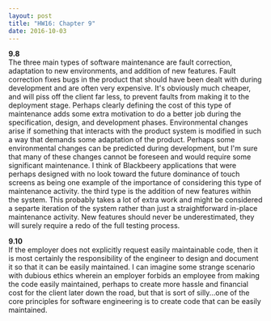 ```yaml
---
layout: post
title: "HW16: Chapter 9"
date: 2016-10-03
--- 
```

<b>9.8</b>  
The three main types of software maintenance are fault correction, adaptation to new environments, and addition of new features. Fault correction fixes bugs in the product that should have been dealt with during development and are often very expensive. It's obviously much cheaper, and will piss off the client far less, to prevent faults from making it to the deployment stage. Perhaps clearly defining the cost of this type of maintenance adds some extra motivation to do a better job during the specification, design, and development phases. Environmental changes arise if something that interacts with the product system is modified in such a way that demands some adaptation of the product. Perhaps some environmental changes can be predicted during development, but I'm sure that many of these changes cannot be foreseen and would require some significant maintenance. I think of Blackbeery applications that were perhaps designed with no look toward the future dominance of touch screens as being one example of the importance of considering this type of maintenance activity. the third type is the addition of new features within the system. This probably takes a lot of extra work and might be considered a separte iteration of the system rather than just a straightforward in-place maintenance activity. New features should never be underestimated, they will surely require a redo of the full testing process.

<b>9.10</b>  
If the employer does not explicitly request easily maintainable code, then it is most certainly the responsibility of the engineer to design and document it so that it can be easily maintained. I can imagine some strange scenario with dubious ethics wherein an employer forbids an employee from making the code easily maintained, perhaps to create more hassle and financial cost for the client later down the road, but that is sort of silly...one of the core principles for software engineering is to create code that can be easily maintained.
